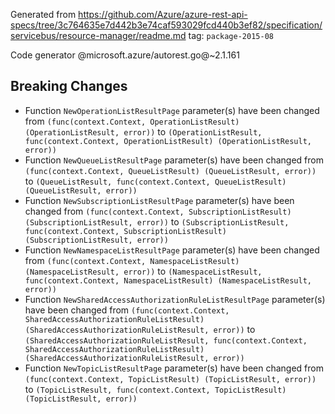 Generated from https://github.com/Azure/azure-rest-api-specs/tree/3c764635e7d442b3e74caf593029fcd440b3ef82/specification/servicebus/resource-manager/readme.md tag: `package-2015-08`

Code generator @microsoft.azure/autorest.go@~2.1.161

## Breaking Changes

- Function `NewOperationListResultPage` parameter(s) have been changed from `(func(context.Context, OperationListResult) (OperationListResult, error))` to `(OperationListResult, func(context.Context, OperationListResult) (OperationListResult, error))`
- Function `NewQueueListResultPage` parameter(s) have been changed from `(func(context.Context, QueueListResult) (QueueListResult, error))` to `(QueueListResult, func(context.Context, QueueListResult) (QueueListResult, error))`
- Function `NewSubscriptionListResultPage` parameter(s) have been changed from `(func(context.Context, SubscriptionListResult) (SubscriptionListResult, error))` to `(SubscriptionListResult, func(context.Context, SubscriptionListResult) (SubscriptionListResult, error))`
- Function `NewNamespaceListResultPage` parameter(s) have been changed from `(func(context.Context, NamespaceListResult) (NamespaceListResult, error))` to `(NamespaceListResult, func(context.Context, NamespaceListResult) (NamespaceListResult, error))`
- Function `NewSharedAccessAuthorizationRuleListResultPage` parameter(s) have been changed from `(func(context.Context, SharedAccessAuthorizationRuleListResult) (SharedAccessAuthorizationRuleListResult, error))` to `(SharedAccessAuthorizationRuleListResult, func(context.Context, SharedAccessAuthorizationRuleListResult) (SharedAccessAuthorizationRuleListResult, error))`
- Function `NewTopicListResultPage` parameter(s) have been changed from `(func(context.Context, TopicListResult) (TopicListResult, error))` to `(TopicListResult, func(context.Context, TopicListResult) (TopicListResult, error))`
